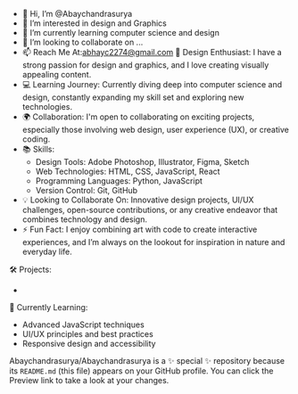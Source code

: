 - 👋 Hi, I’m @Abaychandrasurya
- 👀 I’m interested in design and Graphics
- 🌱 I’m currently learning computer science and design
- 💞️ I’m looking to collaborate on ...
- 📫 Reach Me At:abhayc2274@gmail.com
🎨 Design Enthusiast: I have a strong passion for design and graphics, and I love creating visually appealing content.
- 💻 Learning Journey: Currently diving deep into computer science and design, constantly expanding my skill set and exploring new technologies.
- 🌍 Collaboration: I'm open to collaborating on exciting projects, especially those involving web design, user experience (UX), or creative coding.
- 📚 Skills:
  - Design Tools: Adobe Photoshop, Illustrator, Figma, Sketch
  - Web Technologies: HTML, CSS, JavaScript, React
  - Programming Languages: Python, JavaScript
  - Version Control: Git, GitHub
- 💡 Looking to Collaborate On: Innovative design projects, UI/UX challenges, open-source contributions, or any creative endeavor that combines technology and design.
- ⚡ Fun Fact: I enjoy combining art with code to create interactive experiences, and I’m always on the lookout for inspiration in nature and everyday life.

🛠️ Projects:

- 

🌱 Currently Learning:

- Advanced JavaScript techniques
- UI/UX principles and best practices
- Responsive design and accessibility

Abaychandrasurya/Abaychandrasurya is a ✨ special ✨ repository because its `README.md` (this file) appears on your GitHub profile.
You can click the Preview link to take a look at your changes.
